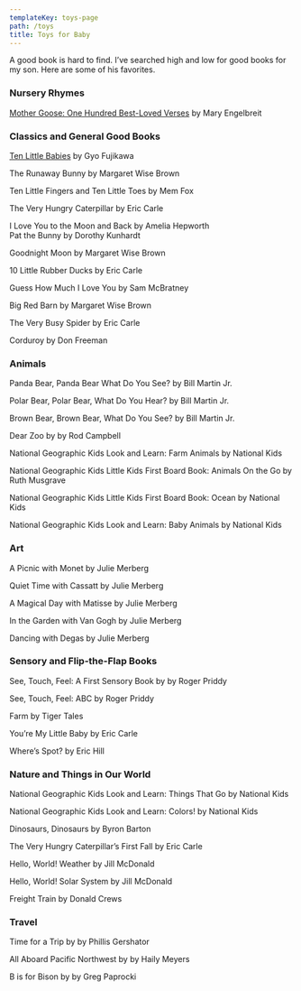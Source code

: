 ```yaml
---
templateKey: toys-page
path: /toys
title: Toys for Baby
---
```

A good book is hard to find. I’ve searched high and low for good books for my son. Here are some of his favorites.  

### Nursery Rhymes

[Mother Goose: One Hundred Best-Loved Verses](https://www.amazon.com/Mary-Engelbreits-Mother-Goose-Best-Loved/dp/B000BHHRFI/ref=sr_1_1?keywords=mother+goose+by+mary+engelbreit&qid=1663353730&sr=8-1) by Mary Engelbreit

### Classics and General Good Books

[Ten Little Babies](https://www.amazon.com/Ten-Little-Babies-Gyo-Fujikawa/dp/140275700X/ref=sr_1_1?crid=2UR9T259W38D3&keywords=Ten+Little+Babies+by+Gyo+Fujikawa&qid=1663590450&sprefix=ten+little+babies+by+gyo+fujikawa%2Caps%2C87&sr=8-1) by Gyo Fujikawa

The Runaway Bunny by Margaret Wise Brown

Ten Little Fingers and Ten Little Toes by Mem Fox

The Very Hungry Caterpillar by Eric Carle

I Love You to the Moon and Back by Amelia Hepworth\
Pat the Bunny by Dorothy Kunhardt

Goodnight Moon by Margaret Wise Brown

10 Little Rubber Ducks by Eric Carle

Guess How Much I Love You by Sam McBratney 

Big Red Barn by Margaret Wise Brown

The Very Busy Spider by Eric Carle

Corduroy by Don Freeman

### Animals

Panda Bear, Panda Bear What Do You See? by Bill Martin Jr.

Polar Bear, Polar Bear, What Do You Hear? by Bill Martin Jr.

Brown Bear, Brown Bear, What Do You See? by Bill Martin Jr. 

Dear Zoo by by Rod Campbell

National Geographic Kids Look and Learn: Farm Animals by National Kids

National Geographic Kids Little Kids First Board Book: Animals On the Go by Ruth Musgrave 

National Geographic Kids Little Kids First Board Book: Ocean by National Kids

National Geographic Kids Look and Learn: Baby Animals by National Kids

### Art

A Picnic with Monet by Julie Merberg

Quiet Time with Cassatt by Julie Merberg

A Magical Day with Matisse by Julie Merberg

In the Garden with Van Gogh by Julie Merberg

Dancing with Degas by Julie Merberg



### Sensory and Flip-the-Flap Books

See, Touch, Feel: A First Sensory Book by by Roger Priddy

See, Touch, Feel: ABC by Roger Priddy

Farm by Tiger Tales

You’re My Little Baby by Eric Carle

Where’s Spot? by Eric Hill



### Nature and Things in Our World

National Geographic Kids Look and Learn: Things That Go by National Kids

National Geographic Kids Look and Learn: Colors! by National Kids

Dinosaurs, Dinosaurs by Byron Barton

The Very Hungry Caterpillar’s First Fall by Eric Carle

Hello, World! Weather by Jill McDonald

Hello, World! Solar System by Jill McDonald

Freight Train by Donald Crews



### Travel

Time for a Trip by by Phillis Gershator

All Aboard Pacific Northwest by by Haily Meyers 

B is for Bison by by Greg Paprocki
